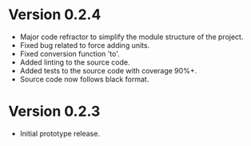 
# Version 0.2.4
- Major code refractor to simplify the module structure of the project.
- Fixed bug related to force adding units.
- Fixed conversion function 'to'. 
- Added linting to the source code.
- Added tests to the source code with coverage 90%+.
- Source code now follows black format.

# Version 0.2.3
- Initial prototype release.
